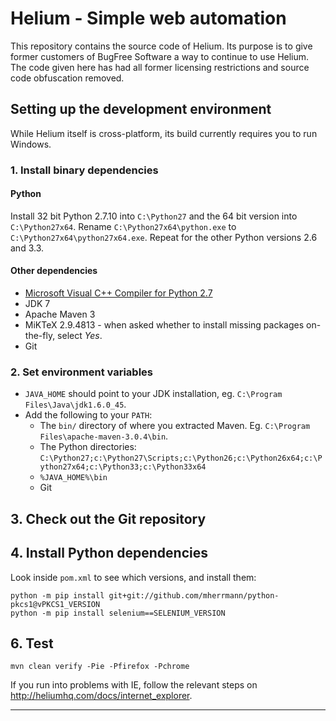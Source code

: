 # Helium - Simple web automation

This repository contains the source code of Helium. Its purpose is to give
former customers of BugFree Software a way to continue to use Helium. The code
given here has had all former licensing restrictions and source code obfuscation
removed.

## Setting up the development environment

While Helium itself is cross-platform, its build currently requires you to run
Windows.

### 1. Install binary dependencies

#### Python
Install 32 bit Python 2.7.10 into `C:\Python27` and the 64 bit version into 
`C:\Python27x64`. Rename `C:\Python27x64\python.exe` to 
`C:\Python27x64\python27x64.exe`. Repeat for the other Python versions 2.6 and
3.3.

#### Other dependencies
 * [Microsoft Visual C++ Compiler for Python 2.7 ](https://www.microsoft.com/en-us/download/details.aspx?id=44266)
 * JDK 7
 * Apache Maven 3
 * MiKTeX 2.9.4813 - when asked whether to install missing packages on-the-fly,
   select *Yes*.
 * Git

### 2. Set environment variables ##
* `JAVA_HOME` should point to your JDK installation, eg. `C:\Program Files\Java\jdk1.6.0_45`.
* Add the following to your `PATH`:
  * The `bin/` directory of where you extracted Maven. Eg. `C:\Program Files\apache-maven-3.0.4\bin`.
  * The Python directories: `C:\Python27;c:\Python27\Scripts;c:\Python26;c:\Python26x64;c:\Python27x64;c:\Python33;c:\Python33x64`
  * `%JAVA_HOME%\bin`
  * Git

## 3. Check out the Git repository ##

## 4. Install Python dependencies ##

Look inside `pom.xml` to see which versions, and install them:

```
python -m pip install git+git://github.com/mherrmann/python-pkcs1@vPKCS1_VERSION
python -m pip install selenium==SELENIUM_VERSION
```

## 6. Test ##

```
mvn clean verify -Pie -Pfirefox -Pchrome
```

If you run into problems with IE, follow the relevant steps on
http://heliumhq.com/docs/internet_explorer.

---